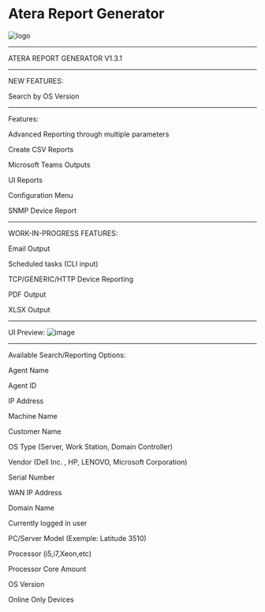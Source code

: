 # Atera Report Generator
![logo](https://github.com/infovirtuel/Atera-Report-Generator/assets/134888924/d1613878-09f1-49d7-a207-8c77a85c4cdf)
*****************
ATERA REPORT GENERATOR V1.3.1
*****************
NEW FEATURES:

Search by OS Version

*****************
Features:

Advanced Reporting through multiple parameters

Create CSV Reports

Microsoft Teams Outputs

UI Reports

Configuration Menu

SNMP Device Report

*****************
WORK-IN-PROGRESS FEATURES:

Email Output

Scheduled tasks (CLI input)

TCP/GENERIC/HTTP Device Reporting

PDF Output

XLSX Output
*****************
UI Preview:
![image](https://github.com/infovirtuel/Atera-Report-Generator/assets/134888924/ce1b264b-7796-4b63-b0f0-c871f7a8ca36)

*****************


Available Search/Reporting Options:

Agent Name

Agent ID

IP Address

Machine Name

Customer Name

OS Type (Server, Work Station, Domain Controller)

Vendor (Dell Inc. , HP, LENOVO, Microsoft Corporation)

Serial Number

WAN IP Address

Domain Name

Currently logged in user

PC/Server Model (Exemple: Latitude 3510)

Processor (i5,i7,Xeon,etc)

Processor Core Amount 

OS Version

Online Only Devices
